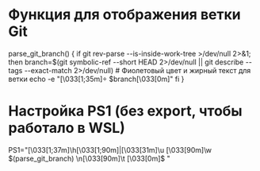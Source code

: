 # Функция для отображения ветки Git
parse_git_branch() {
  if git rev-parse --is-inside-work-tree >/dev/null 2>&1; then
    branch=$(git symbolic-ref --short HEAD 2>/dev/null || git describe --tags --exact-match 2>/dev/null)
    # Фиолетовый цвет и жирный текст для ветки
    echo -e "\[\033[1;35m\] $branch\[\033[0m\]"
  fi
}

# Настройка PS1 (без export, чтобы работало в WSL)
PS1="\[\033[1;37m\]\h\[\033[1;90m\]|\[\033[31m\]\u \[\033[90m\]\w \$(parse_git_branch) \n\[\033[90m\]\t \[\033[0m\]\$ "
